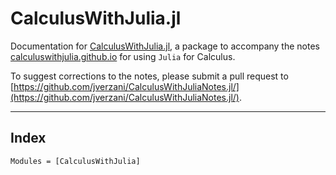 # CalculusWithJulia.jl

Documentation for [CalculusWithJulia.jl](https://github.com/jverzani/CalculusWithJulia.jl), a package to accompany  the notes [calculuswithjulia.github.io](https://calculuswithjulia.github.io) for using `Julia` for Calculus.

To suggest corrections to the notes, please submit a pull request to [https://github.com/jverzani/CalculusWithJuliaNotes.jl/](https://github.com/jverzani/CalculusWithJuliaNotes.jl/).

----

## Index

```@autodocs
Modules = [CalculusWithJulia]
```
